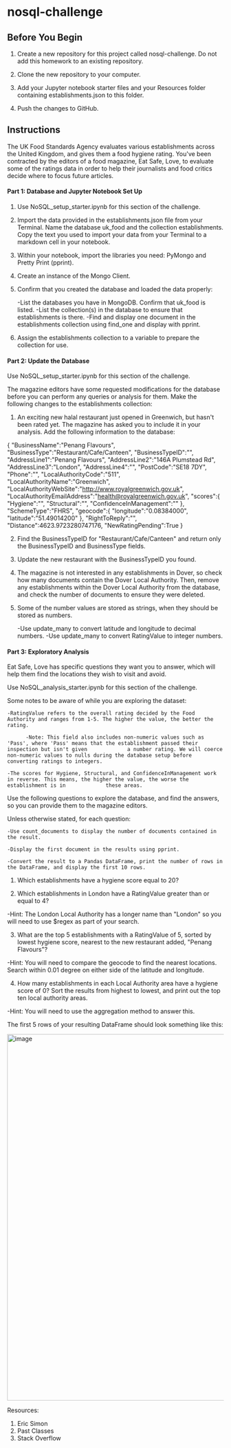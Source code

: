 # nosql-challenge

## Before You Begin
1. Create a new repository for this project called nosql-challenge. Do not add this homework to an existing repository.

2. Clone the new repository to your computer.

3. Add your Jupyter notebook starter files and your Resources folder containing establishments.json to this folder.

4. Push the changes to GitHub.


## Instructions
The UK Food Standards Agency evaluates various establishments across the United Kingdom, and gives them a food hygiene rating. You've been contracted by the editors of a food magazine, Eat Safe, Love, to evaluate some of the ratings data in order to help their journalists and food critics decide where to focus future articles.

#### Part 1: Database and Jupyter Notebook Set Up
1. Use NoSQL_setup_starter.ipynb for this section of the challenge.

2. Import the data provided in the establishments.json file from your Terminal. Name the database uk_food and the collection establishments. Copy the text you used to import your data from your Terminal to a markdown cell in your notebook.

3. Within your notebook, import the libraries you need: PyMongo and Pretty Print (pprint).

4. Create an instance of the Mongo Client.

5. Confirm that you created the database and loaded the data properly:

      -List the databases you have in MongoDB. Confirm that uk_food is listed.
      -List the collection(s) in the database to ensure that establishments is there.
      -Find and display one document in the establishments collection using find_one and display with pprint.
6. Assign the establishments collection to a variable to prepare the collection for use.

#### Part 2: Update the Database
Use NoSQL_setup_starter.ipynb for this section of the challenge.

The magazine editors have some requested modifications for the database before you can perform any queries or analysis for them. Make the following changes to the establishments collection:

1. An exciting new halal restaurant just opened in Greenwich, but hasn't been rated yet. The magazine has asked you to include it in your analysis. Add the following information to the database:

{
    "BusinessName":"Penang Flavours",
    "BusinessType":"Restaurant/Cafe/Canteen",
    "BusinessTypeID":"",
    "AddressLine1":"Penang Flavours",
    "AddressLine2":"146A Plumstead Rd",
    "AddressLine3":"London",
    "AddressLine4":"",
    "PostCode":"SE18 7DY",
    "Phone":"",
    "LocalAuthorityCode":"511",
    "LocalAuthorityName":"Greenwich",
    "LocalAuthorityWebSite":"http://www.royalgreenwich.gov.uk",
    "LocalAuthorityEmailAddress":"health@royalgreenwich.gov.uk",
    "scores":{
        "Hygiene":"",
        "Structural":"",
        "ConfidenceInManagement":""
    },
    "SchemeType":"FHRS",
    "geocode":{
        "longitude":"0.08384000",
        "latitude":"51.49014200"
    },
    "RightToReply":"",
    "Distance":4623.9723280747176,
    "NewRatingPending":True
}

2. Find the BusinessTypeID for "Restaurant/Cafe/Canteen" and return only the BusinessTypeID and BusinessType fields.

3. Update the new restaurant with the BusinessTypeID you found.

4. The magazine is not interested in any establishments in Dover, so check how many documents contain the Dover Local Authority. Then, remove any establishments within the Dover Local Authority from the database, and check the number of documents to ensure they were deleted.

5. Some of the number values are stored as strings, when they should be stored as numbers.

      -Use update_many to convert latitude and longitude to decimal numbers.
      -Use update_many to convert RatingValue to integer numbers.
   
#### Part 3: Exploratory Analysis
Eat Safe, Love has specific questions they want you to answer, which will help them find the locations they wish to visit and avoid.

Use NoSQL_analysis_starter.ipynb for this section of the challenge.

Some notes to be aware of while you are exploring the dataset:

    -RatingValue refers to the overall rating decided by the Food Authority and ranges from 1-5. The higher the value, the better the rating.
    
          -Note: This field also includes non-numeric values such as 'Pass', where 'Pass' means that the establishment passed their inspection but isn't given             a number rating. We will coerce non-numeric values to nulls during the database setup before converting ratings to integers.
          
    -The scores for Hygiene, Structural, and ConfidenceInManagement work in reverse. This means, the higher the value, the worse the establishment is in             these areas.
          
Use the following questions to explore the database, and find the answers, so you can provide them to the magazine editors.

Unless otherwise stated, for each question:

    -Use count_documents to display the number of documents contained in the result.

    -Display the first document in the results using pprint.

    -Convert the result to a Pandas DataFrame, print the number of rows in the DataFrame, and display the first 10 rows.

1. Which establishments have a hygiene score equal to 20?

2. Which establishments in London have a RatingValue greater than or equal to 4?

  -Hint: The London Local Authority has a longer name than "London" so you will need to use $regex as part of your search.

3. What are the top 5 establishments with a RatingValue of 5, sorted by lowest hygiene score, nearest to the new restaurant added, "Penang Flavours"?

  -Hint: You will need to compare the geocode to find the nearest locations. Search within 0.01 degree on either side of the latitude and longitude.

4. How many establishments in each Local Authority area have a hygiene score of 0? Sort the results from highest to lowest, and print out the top ten local authority areas.

  -Hint: You will need to use the aggregation method to answer this.


The first 5 rows of your resulting DataFrame should look something like this:

<img width="853" alt="image" src="https://github.com/user-attachments/assets/a736721a-2bd6-4f19-9e50-4ffc71312a00" />


  Resources:
  1. Eric Simon
  2. Past Classes
  3. Stack Overflow

